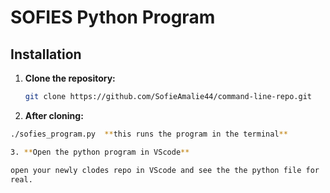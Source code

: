 # SOFIES Python Program

## Installation

1. **Clone the repository:**

   ```bash
   git clone https://github.com/SofieAmalie44/command-line-repo.git

2. **After cloning:**

  ```bash
  ./sofies_program.py  **this runs the program in the terminal**

3. **Open the python program in VScode**

  open your newly clodes repo in VScode and see the the python file for 
  real.
